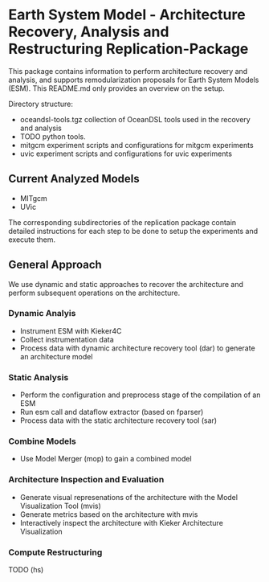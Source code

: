 # Earth System Model - Architecture Recovery, Analysis and Restructuring Replication-Package

This package contains information to perform architecture recovery and analysis, and supports
remodularization proposals for Earth System Models (ESM). This README.md only provides an
overview on the setup.

Directory structure:
- oceandsl-tools.tgz collection of OceanDSL tools used in the recovery and analysis
- TODO python tools.
- mitgcm experiment scripts and configurations for mitgcm experiments
- uvic experiment scripts and configurations for uvic experiments


## Current Analyzed Models

- MITgcm
- UVic

The corresponding subdirectories of the replication package contain detailed instructions for each
step to be done to setup the experiments and execute them.

## General Approach

We use dynamic and static approaches to recover the architecture and perform subsequent operations
on the architecture.

### Dynamic Analyis

- Instrument ESM with Kieker4C
- Collect instrumentation data
- Process data with dynamic architecture recovery tool (dar) to generate an architecture model

### Static Analysis

- Perform the configuration and preprocess stage of the compilation of an ESM
- Run esm call and dataflow extractor (based on fparser)
- Process data with the static architecture recovery tool (sar)

### Combine Models

- Use Model Merger (mop) to gain a combined model

### Architecture Inspection and Evaluation

- Generate visual represenations of the architecture with the Model Visualization Tool (mvis)
- Generate metrics based on the architecture with mvis
- Interactively inspect the architecture with Kieker Architecture Visualization

### Compute Restructuring

TODO (hs)


